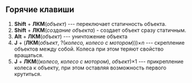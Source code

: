 ## Горячие клавиши

 1. **Shift** + **ЛКМ**(*объект*) --- переключает статичность объекта.
 2. **Shift** + **ЛКМ**(*создание объекта*) - создает объект сразу статичным.
 3. **Alt** + **ЛКМ**(*объект*) --- уничтожение объекта
 4. **J** + (**ЛКМ**(*объект*, ?(*колесо, колесо с мотором*)))×*n* --- скрепление объектов между собой. Колеса при этом теряют свойство вращаться.
 5. **J** + **ЛКМ**((*колесо, колесо с мотором*), *объект*)×1 --- прикрепление колеса к объекту, при этом оставляя возможность первого крутиться.
